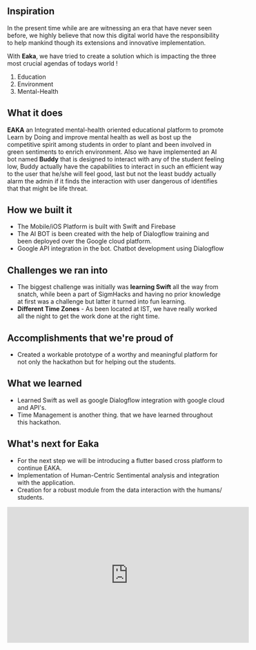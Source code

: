 ## Inspiration
In the present time while are are witnessing an era that have never seen before, we highly believe that now this digital world have the responsibility to help mankind though its extensions and innovative implementation.

With **Eaka**, we have tried to create a solution which is impacting the three most crucial agendas of todays world !
1. Education
2. Environment 
3. Mental-Health 

## What it does
**EAKA** an Integrated mental-health oriented educational platform to promote Learn by Doing and improve mental health as well as bost up the competitive spirit among students in order to plant and been involved in green sentiments to enrich environment. Also we have implemented an AI bot named **Buddy** that is designed to interact with any of the student feeling low, Buddy actually have the capabilities to interact in such an efficient way to the user that he/she will feel good, last but not the least buddy actually alarm the admin if it finds the interaction with user dangerous of identifies that that might be life threat.

## How we built it
*  The Mobile/iOS Platform is built with Swift and Firebase
* The AI BOT is been created with the help of Dialogflow training and been deployed over the Google cloud platform.
*  Google API integration in the bot.
Chatbot development using Dialogflow

## Challenges we ran into
- The biggest challenge was initially was **learning Swift** all the way from snatch, while been a part of SigmHacks and having no prior knowledge at first was a challenge but latter it turned into fun learning.
- **Different Time Zones** - As been located at IST, we have really worked all the night to get the work done at the right time.

## Accomplishments that we're proud of
- Created a workable prototype of a worthy and meaningful platform for not only the hackathon but for helping out the students.

## What we learned
*  Learned Swift as well as google Dialogflow integration with google cloud and API's.
*  Time Management is another thing. that we have learned throughout this hackathon.
## What's next for Eaka
*  For the next step we will be introducing a flutter based cross platform to continue EAKA.
*  Implementation of Human-Centric Sentimental analysis and integration with the application.
*  Creation for a robust module from the data interaction with the humans/ students.


<iframe width="560" height="315" src="https://www.youtube.com/embed/zrNnMU41RG8" title="YouTube video player" frameborder="0" allow="accelerometer; autoplay; clipboard-write; encrypted-media; gyroscope; picture-in-picture" allowfullscreen></iframe>

